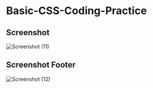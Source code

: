 # Basic-CSS-Coding-Practice

## Screenshot
![Screenshot (11)](https://user-images.githubusercontent.com/111034379/204203113-a79a0caa-fe9b-43c5-a0a9-decf0976e4fc.png)

## Screenshot Footer

![Screenshot (12)](https://user-images.githubusercontent.com/111034379/204203271-e31aa2b3-2525-4aaf-ae5e-de7210a8f121.png)
